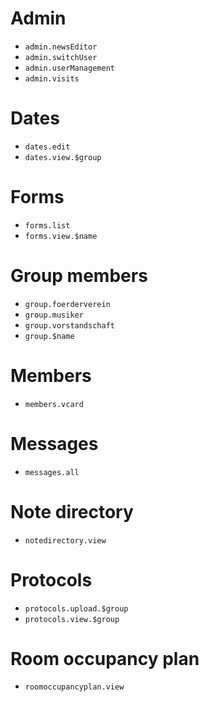 # Admin

* `admin.newsEditor`
* `admin.switchUser`
* `admin.userManagement`
* `admin.visits`

# Dates

* `dates.edit`
* `dates.view.$group`

# Forms

* `forms.list`
* `forms.view.$name`

# Group members

* `group.foerderverein`
* `group.musiker`
* `group.vorstandschaft`
* `group.$name`

# Members

* `members.vcard`

# Messages

* `messages.all`

# Note directory

* `notedirectory.view`

# Protocols

* `protocols.upload.$group`
* `protocols.view.$group`

# Room occupancy plan

* `roomoccupancyplan.view`